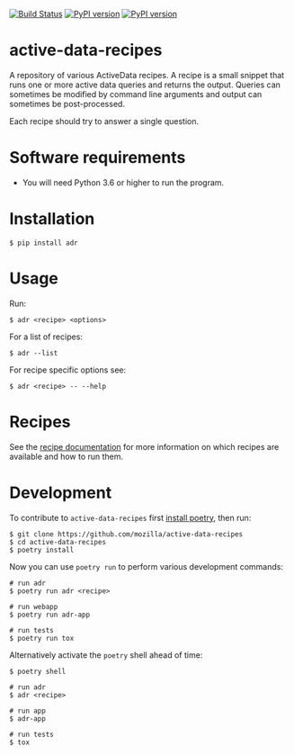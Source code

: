 [![Build Status](https://travis-ci.org/mozilla/active-data-recipes.svg?branch=master)](https://travis-ci.org/mozilla/active-data-recipes)
[![PyPI version](https://badge.fury.io/py/active-data-recipes.svg)](https://badge.fury.io/py/active-data-recipes)
[![PyPI version](https://readthedocs.org/projects/active-data-recipes/badge/?version=latest)](https://active-data-recipes.readthedocs.io)

# active-data-recipes

A repository of various ActiveData recipes. A recipe is a small snippet that runs one or more active
data queries and returns the output. Queries can sometimes be modified by command line arguments and
output can sometimes be post-processed.

Each recipe should try to answer a single question.

# Software requirements

- You will need Python 3.6 or higher to run the program.


# Installation

    $ pip install adr

# Usage

Run:

    $ adr <recipe> <options>

For a list of recipes:

    $ adr --list

For recipe specific options see:

    $ adr <recipe> -- --help

# Recipes

See the [recipe documentation][1] for more information on which recipes are available and how to run
them.

# Development

To contribute to `active-data-recipes` first [install poetry][2], then run:

    $ git clone https://github.com/mozilla/active-data-recipes
    $ cd active-data-recipes
    $ poetry install

Now you can use `poetry run` to perform various development commands:

    # run adr
    $ poetry run adr <recipe>

    # run webapp
    $ poetry run adr-app

    # run tests
    $ poetry run tox

Alternatively activate the `poetry` shell ahead of time:

    $ poetry shell

    # run adr
    $ adr <recipe>

    # run app
    $ adr-app

    # run tests
    $ tox

[0]: https://github.com/klahnakoski/ActiveData/blob/dev/docs/jx_time.md
[1]: https://active-data-recipes.readthedocs.io/en/latest/recipes.html
[2]: https://poetry.eustace.io/docs/#installation
